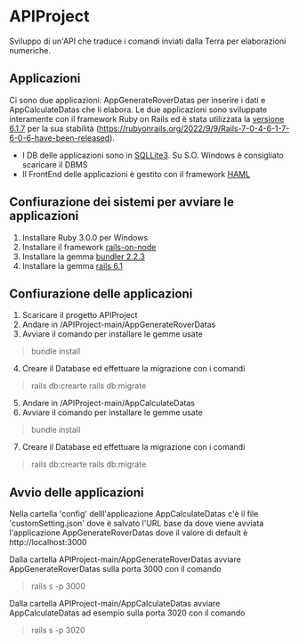 # APIProject
Sviluppo di un'API che traduce i comandi inviati dalla Terra per elaborazioni numeriche.

## Applicazioni
Ci sono due applicazioni: AppGenerateRoverDatas per inserire i dati e AppCalculateDatas che li elabora. Le due applicazioni  sono sviluppate interamente con il framework Ruby on Rails ed è stata utilizzata la [versione 6.1.7](https://github.com/rails/rails/releases/tag/v6.1.7) per la sua  stabilità (https://rubyonrails.org/2022/9/9/Rails-7-0-4-6-1-7-6-0-6-have-been-released).
+ I DB delle applicazioni sono in [SQLLite3](https://www.sqlite.org/index.html). Su S.O. Windows è consigliato scaricare il DBMS
+ Il FrontEnd delle applicazioni è gestito con il framework [HAML](https://haml.info/)

## Confiurazione dei sistemi per avviare le applicazioni
1. Installare Ruby 3.0.0 per Windows
2. Installare il framework [rails-on-node](https://www.npmjs.com/package/rails-on-node/v/1.3.0?activeTab=readme)
3. Installare la gemma [bundler 2.2.3](https://rubygems.org/gems/rails/versions/6.1.7)
4. Installare la gemma [rails 6.1](https://rubygems.org/gems/rails/versions/6.1.7)

## Confiurazione delle applicazioni
1. Scaricare il progetto APIProject
2. Andare in /APIProject-main/AppGenerateRoverDatas
3. Avviare il comando per installare le gemme usate
> bundle install

4. Creare il Database ed effettuare la migrazione  con i comandi
> rails db:crearte
> rails db:migrate

5. Andare in /APIProject-main/AppCalculateDatas
6. Avviare il comando per installare le gemme usate
> bundle install

7. Creare il Database ed effettuare la migrazione  con i comandi
> rails db:crearte
> rails db:migrate

## Avvio delle applicazioni
Nella cartella 'config' delll'applicazione AppCalculateDatas c'è il file 'customSetting.json' dove è salvato  l'URL base da  dove viene avviata l'applicazione AppGenerateRoverDatas dove il valore di default è
http://localhost:3000

Dalla cartella APIProject-main/AppGenerateRoverDatas avviare AppGenerateRoverDatas sulla porta 3000 con il comando
> rails s -p 3000

Dalla cartella APIProject-main/AppCalculateDatas avviare AppCalculateDatas ad esempio sulla porta 3020 con il comando
> rails s -p 3020
